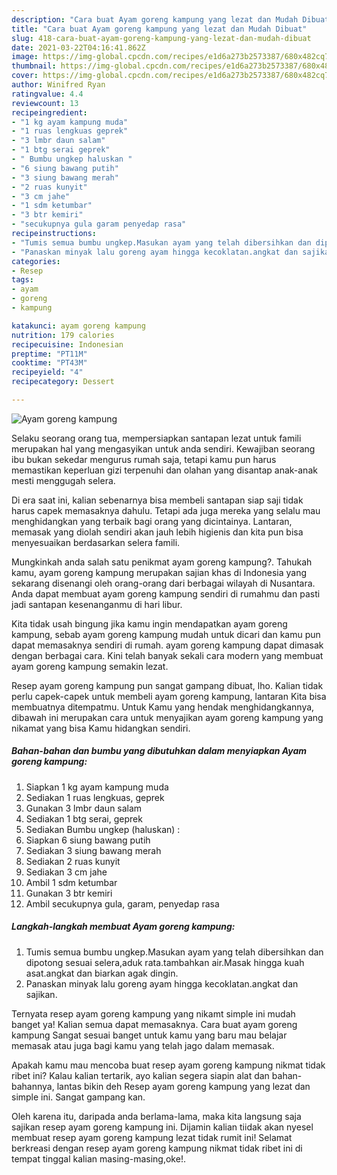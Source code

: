 ```yaml
---
description: "Cara buat Ayam goreng kampung yang lezat dan Mudah Dibuat"
title: "Cara buat Ayam goreng kampung yang lezat dan Mudah Dibuat"
slug: 418-cara-buat-ayam-goreng-kampung-yang-lezat-dan-mudah-dibuat
date: 2021-03-22T04:16:41.862Z
image: https://img-global.cpcdn.com/recipes/e1d6a273b2573387/680x482cq70/ayam-goreng-kampung-foto-resep-utama.jpg
thumbnail: https://img-global.cpcdn.com/recipes/e1d6a273b2573387/680x482cq70/ayam-goreng-kampung-foto-resep-utama.jpg
cover: https://img-global.cpcdn.com/recipes/e1d6a273b2573387/680x482cq70/ayam-goreng-kampung-foto-resep-utama.jpg
author: Winifred Ryan
ratingvalue: 4.4
reviewcount: 13
recipeingredient:
- "1 kg ayam kampung muda"
- "1 ruas lengkuas geprek"
- "3 lmbr daun salam"
- "1 btg serai geprek"
- " Bumbu ungkep haluskan "
- "6 siung bawang putih"
- "3 siung bawang merah"
- "2 ruas kunyit"
- "3 cm jahe"
- "1 sdm ketumbar"
- "3 btr kemiri"
- "secukupnya gula garam penyedap rasa"
recipeinstructions:
- "Tumis semua bumbu ungkep.Masukan ayam yang telah dibersihkan dan dipotong sesuai selera,aduk rata.tambahkan air.Masak hingga kuah asat.angkat dan biarkan agak dingin."
- "Panaskan minyak lalu goreng ayam hingga kecoklatan.angkat dan sajikan."
categories:
- Resep
tags:
- ayam
- goreng
- kampung

katakunci: ayam goreng kampung 
nutrition: 179 calories
recipecuisine: Indonesian
preptime: "PT11M"
cooktime: "PT43M"
recipeyield: "4"
recipecategory: Dessert

---
```



![Ayam goreng kampung](https://img-global.cpcdn.com/recipes/e1d6a273b2573387/680x482cq70/ayam-goreng-kampung-foto-resep-utama.jpg)

Selaku seorang orang tua, mempersiapkan santapan lezat untuk famili merupakan hal yang mengasyikan untuk anda sendiri. Kewajiban seorang ibu bukan sekedar mengurus rumah saja, tetapi kamu pun harus memastikan keperluan gizi terpenuhi dan olahan yang disantap anak-anak mesti menggugah selera.

Di era  saat ini, kalian sebenarnya bisa membeli santapan siap saji tidak harus capek memasaknya dahulu. Tetapi ada juga mereka yang selalu mau menghidangkan yang terbaik bagi orang yang dicintainya. Lantaran, memasak yang diolah sendiri akan jauh lebih higienis dan kita pun bisa menyesuaikan berdasarkan selera famili. 



Mungkinkah anda salah satu penikmat ayam goreng kampung?. Tahukah kamu, ayam goreng kampung merupakan sajian khas di Indonesia yang sekarang disenangi oleh orang-orang dari berbagai wilayah di Nusantara. Anda dapat membuat ayam goreng kampung sendiri di rumahmu dan pasti jadi santapan kesenanganmu di hari libur.

Kita tidak usah bingung jika kamu ingin mendapatkan ayam goreng kampung, sebab ayam goreng kampung mudah untuk dicari dan kamu pun dapat memasaknya sendiri di rumah. ayam goreng kampung dapat dimasak dengan berbagai cara. Kini telah banyak sekali cara modern yang membuat ayam goreng kampung semakin lezat.

Resep ayam goreng kampung pun sangat gampang dibuat, lho. Kalian tidak perlu capek-capek untuk membeli ayam goreng kampung, lantaran Kita bisa membuatnya ditempatmu. Untuk Kamu yang hendak menghidangkannya, dibawah ini merupakan cara untuk menyajikan ayam goreng kampung yang nikamat yang bisa Kamu hidangkan sendiri.

<!--inarticleads1-->

##### Bahan-bahan dan bumbu yang dibutuhkan dalam menyiapkan Ayam goreng kampung:

1. Siapkan 1 kg ayam kampung muda
1. Sediakan 1 ruas lengkuas, geprek
1. Gunakan 3 lmbr daun salam
1. Sediakan 1 btg serai, geprek
1. Sediakan  Bumbu ungkep (haluskan) :
1. Siapkan 6 siung bawang putih
1. Sediakan 3 siung bawang merah
1. Sediakan 2 ruas kunyit
1. Sediakan 3 cm jahe
1. Ambil 1 sdm ketumbar
1. Gunakan 3 btr kemiri
1. Ambil secukupnya gula, garam, penyedap rasa




<!--inarticleads2-->

##### Langkah-langkah membuat Ayam goreng kampung:

1. Tumis semua bumbu ungkep.Masukan ayam yang telah dibersihkan dan dipotong sesuai selera,aduk rata.tambahkan air.Masak hingga kuah asat.angkat dan biarkan agak dingin.
1. Panaskan minyak lalu goreng ayam hingga kecoklatan.angkat dan sajikan.




Ternyata resep ayam goreng kampung yang nikamt simple ini mudah banget ya! Kalian semua dapat memasaknya. Cara buat ayam goreng kampung Sangat sesuai banget untuk kamu yang baru mau belajar memasak atau juga bagi kamu yang telah jago dalam memasak.

Apakah kamu mau mencoba buat resep ayam goreng kampung nikmat tidak ribet ini? Kalau kalian tertarik, ayo kalian segera siapin alat dan bahan-bahannya, lantas bikin deh Resep ayam goreng kampung yang lezat dan simple ini. Sangat gampang kan. 

Oleh karena itu, daripada anda berlama-lama, maka kita langsung saja sajikan resep ayam goreng kampung ini. Dijamin kalian tiidak akan nyesel membuat resep ayam goreng kampung lezat tidak rumit ini! Selamat berkreasi dengan resep ayam goreng kampung nikmat tidak ribet ini di tempat tinggal kalian masing-masing,oke!.

